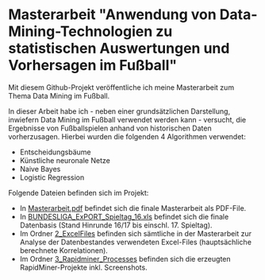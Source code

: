 # Masterarbeit "Anwendung von Data-Mining-Technologien zu statistischen Auswertungen und Vorhersagen im Fußball"

Mit diesem Github-Projekt veröffentliche ich meine Masterarbeit zum Thema Data Mining im Fußball.

In dieser Arbeit habe ich - neben einer grundsätzlichen Darstellung, inwiefern Data Mining im Fußball verwendet werden kann - versucht, die Ergebnisse von Fußballspielen anhand von historischen Daten vorherzusagen. Hierbei wurden die folgenden 4 Algorithmen verwendet:
- Entscheidungsbäume
- Künstliche neuronale Netze
- Naive Bayes
- Logistic Regression

Folgende Dateien befinden sich im Projekt:
- In [Masterarbeit.pdf](Masterarbeit.pdf) befindet sich die finale Masterarbeit als PDF-File.
- In [BUNDESLIGA_ExPORT_Spieltag_16.xls](BUNDESLIGA_ExPORT_Spieltag_16.xls) befindet sich die finale Datenbasis (Stand Hinrunde 16/17 bis einschl. 17. Spieltag).
- Im Ordner [2_ExcelFiles](2_ExcelFiles) befinden sich sämtliche in der Masterarbeit zur Analyse der Datenbestandes verwendeten Excel-Files (hauptsächliche berechnete Korrelationen).
- Im Ordner [3_Rapidminer_Processes](3_Rapidminer_Processes) befinden sich die erzeugten RapidMiner-Projekte inkl. Screenshots.
